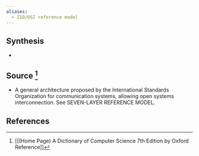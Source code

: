 ```yaml
---
aliases:
  - ISO/OSI reference model
---
```

## Synthesis
- 
## Source [^1]
- A general architecture proposed by the International Standards Organization for communication systems, allowing open systems interconnection. See SEVEN-LAYER REFERENCE MODEL.
## References

[^1]: [[(Home Page) A Dictionary of Computer Science 7th Edition by Oxford Reference]]